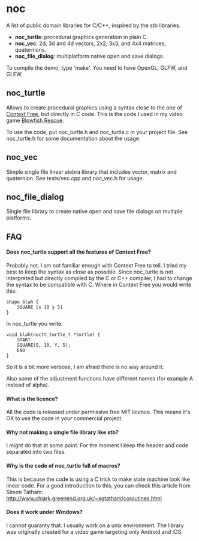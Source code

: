 noc
===

A list of public domain libraries for C/C++, inspired by the stb libraries.

* **noc_turtle**: procedural graphics generation in plain C.
* **noc_vec**: 2d, 3d and 4d vectors, 2x2, 3x3, and 4x4 matrices, quaternions.
* **noc_file_dialog**: multiplatform native open and save dialogs.

To compile the demo, type 'make'.  You need to have OpenGL, GLFW, and GLEW.

## noc_turtle

Allows to create procedural graphics using a syntax close to the one of
[Context Free], but directly in C code.  This is the code I used in my video
game [Blowfish Rescue].

To use the code, put noc_turtle.h and noc_turtle.c in your project file.  See
noc_turtle.h for some documentation about the usage.

## noc_vec

Simple single file linear alebra library that includes vector, matrix and
quaternion.  See tests/vec.cpp and noc_vec.h for usage.

## noc_file_dialog

Single file library to create native open and save file dialogs on multiple
platforms.



[Context Free]: http://www.contextfreeart.org/
[Blowfish Rescue]: http://noctua-software.com/blowfish-rescue


FAQ
---

#### Does noc_turtle support all the features of Context Free?

Probably not.  I am not familiar enough with Context Free to tell.  I tried
my best to keep the syntax as close as possible. Since noc_turtle is not
interpreted but directly compiled by the C or C++ compiler, I had to change
the syntax to be compatible with C.  Where in Context Free you would write
this:

    shape blah {
        SQUARE [s 10 y 5]
    }

In noc_turtle you write:

    void blah(noctt_turtle_t *turtle) {
        START
        SQUARE(S, 10, Y, 5);
        END
    }

So it is a bit more verbose, I am afraid there is no way around it.

Also some of the adjustment functions have different names (for example A
instead of alpha).


#### What is the licence?

All the code is released under permissive free MIT licence.  This means it's
OK to use the code in your commercial project.


#### Why not making a single file library like stb?

I might do that at some point.  For the moment I keep the header and code
separated into two files.


#### Why is the code of noc_turtle full of macros?

This is because the code is using a C trick to make state machine look like
linear code.  For a good introduction to this, you can check this article from
Simon Tatham: http://www.chiark.greenend.org.uk/~sgtatham/coroutines.html


#### Does it work under Windows?

I cannot guaranty that.  I usually work on a unix environment.  The library
was originally created for a video game targeting only Android and iOS.
